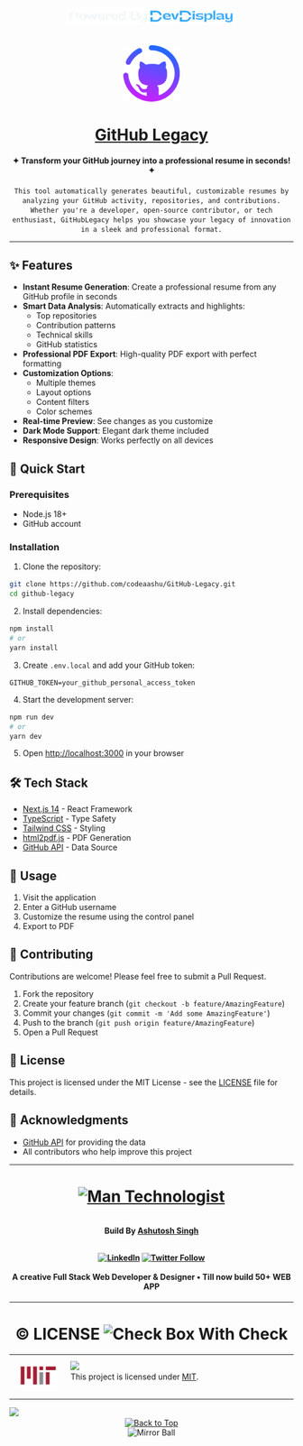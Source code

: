 <div align="center"> 
<a href="https://www.devdisplay.org/" target="_blank"><img src="./public/PoweredByDevDisplay.png" width="300px" /></a>
</div></br></br>

<div align="center"> 
<img src="./public/LOGO.png" width="100px" /><br>
<h1 align="center"><a href="https://GitHub-Legacy.vercel.app/"><strong>GitHub Legacy</strong></a></h1>

<h4 align="center">✦ Transform your GitHub journey into a professional resume in seconds! ✦</h4>
  
  
` This tool automatically generates beautiful, customizable resumes by analyzing your GitHub activity, repositories, and contributions. Whether you're a developer, open-source contributor, or tech enthusiast, GitHubLegacy helps you showcase your legacy of innovation in a sleek and professional format. `
<hr></div>


## ✨ Features

- **Instant Resume Generation**: Create a professional resume from any GitHub profile in seconds
- **Smart Data Analysis**: Automatically extracts and highlights:
  - Top repositories
  - Contribution patterns
  - Technical skills
  - GitHub statistics
- **Professional PDF Export**: High-quality PDF export with perfect formatting
- **Customization Options**:
  - Multiple themes
  - Layout options
  - Content filters
  - Color schemes
- **Real-time Preview**: See changes as you customize
- **Dark Mode Support**: Elegant dark theme included
- **Responsive Design**: Works perfectly on all devices

## 🚀 Quick Start

### Prerequisites

- Node.js 18+
- GitHub account

### Installation

1. Clone the repository:
```bash
git clone https://github.com/codeaashu/GitHub-Legacy.git
cd github-legacy
```

2. Install dependencies:
```bash
npm install
# or
yarn install
```

3. Create `.env.local` and add your GitHub token:
```env
GITHUB_TOKEN=your_github_personal_access_token
```

4. Start the development server:
```bash
npm run dev
# or
yarn dev
```

5. Open [http://localhost:3000](http://localhost:3000) in your browser

## 🛠️ Tech Stack

- [Next.js 14](https://nextjs.org/) - React Framework
- [TypeScript](https://www.typescriptlang.org/) - Type Safety
- [Tailwind CSS](https://tailwindcss.com/) - Styling
- [html2pdf.js](https://github.com/eKoopmans/html2pdf.js) - PDF Generation
- [GitHub API](https://docs.github.com/en/rest) - Data Source

## 📝 Usage

1. Visit the application
2. Enter a GitHub username
3. Customize the resume using the control panel
4. Export to PDF

## 🤝 Contributing

Contributions are welcome! Please feel free to submit a Pull Request.

1. Fork the repository
2. Create your feature branch (`git checkout -b feature/AmazingFeature`)
3. Commit your changes (`git commit -m 'Add some AmazingFeature'`)
4. Push to the branch (`git push origin feature/AmazingFeature`)
5. Open a Pull Request

## 📜 License

This project is licensed under the MIT License - see the [LICENSE](LICENSE) file for details.

## 🙏 Acknowledgments

- [GitHub API](https://docs.github.com/en/rest) for providing the data
- All contributors who help improve this project


<hr><h4 align="center"><a href="https://github.com/codeaashu"><div align="center"><h1 align="center"><img src="https://raw.githubusercontent.com/Tarikul-Islam-Anik/Telegram-Animated-Emojis/main/People/Man%20Technologist.webp" alt="Man Technologist" width="75" height="75" /></div></a><br>Build By <a href="https://www.ashutoshkumar.me"><strong>Ashutosh Singh</strong></a><br><br>

[![LinkedIn](https://img.shields.io/badge/LinkedIn-%230077B5.svg?logo=linkedin&logoColor=white)](https://linkedin.com/in/ashutoshkumaraashu) [![Twitter Follow](https://img.shields.io/twitter/follow/warrior_aashuu?style=social)](https://twitter.com/intent/follow?screen_name=warrior_aashuu)<br>
<br>A creative Full Stack Web Developer & Designer • Till now build 50+ WEB APP</h4><hr>

<h1 align="center">© LICENSE <img src="https://raw.githubusercontent.com/Tarikul-Islam-Anik/Telegram-Animated-Emojis/main/Symbols/Check%20Box%20With%20Check.webp" alt="Check Box With Check" width="25" height="25" /></h1>

<table align="center">
  <tr>
     <td>
       <p align="center"> <img src="https://github.com/malivinayak/malivinayak/blob/main/LICENSE-Logo/MIT.png?raw=true" width="80%"></img>
    </td>
    <td> 
      <img src="https://img.shields.io/badge/License-MIT-yellow.svg"/> <br> 
This project is licensed under <a href="./LICENSE">MIT</a>. <img width=2300/>
    </td>
  </tr>
</table>

<img src="https://user-images.githubusercontent.com/74038190/212284100-561aa473-3905-4a80-b561-0d28506553ee.gif" width="900">

<div align="center">
    <a href="#top">
        <img src="https://img.shields.io/badge/Back%20to%20Top-000000?style=for-the-badge&logo=github&logoColor=white" alt="Back to Top">
    </a><br>
     <img src="https://raw.githubusercontent.com/Tarikul-Islam-Anik/Animated-Fluent-Emojis/master/Emojis/Objects/Mirror%20Ball.png" alt="Mirror Ball" width="150" height="150" />
</div>
